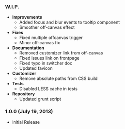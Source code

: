 ### W.I.P.

  - **Improvements**
    - Added focus and blur events to tooltip component
    - Smoother off-canvas effect
  - **Fixes**
    - Fixed multiple offcanvas trigger
    - Minor off-canvas fix
  - **Documentation**
    - Removed customizer link from off-canvas
    - Fixed issues link on frontpage
    - Fixed typo in switcher doc
    - Updated favicon
  - **Customizer**
    - Remove absolute paths from CSS build
  - **Tests**
    - Disabled LESS cache in tests
  - **Repository**
    - Updated grunt script

### 1.0.0 (July 19, 2013)

  * Initial Release